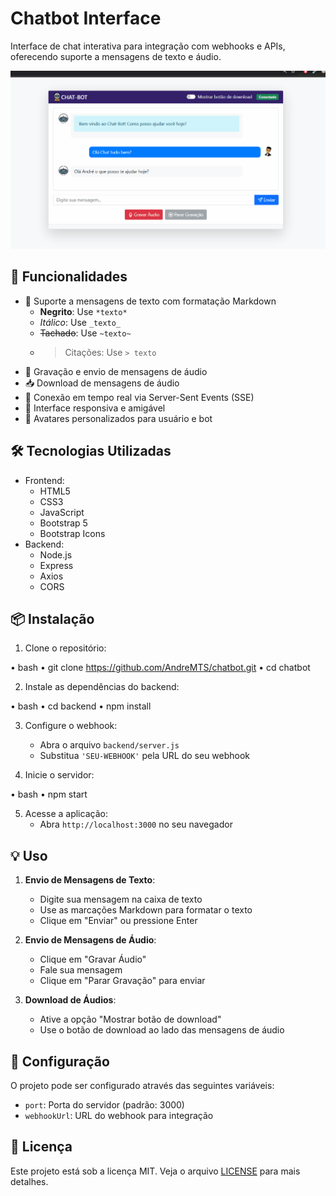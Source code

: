 # Chatbot Interface

Interface de chat interativa para integração com webhooks e APIs, oferecendo suporte a mensagens de texto e áudio.

<img src="/assets/gif/demostracaoChat.gif">

## 🚀 Funcionalidades

- 💬 Suporte a mensagens de texto com formatação Markdown
  - **Negrito**: Use `*texto*`
  - *Itálico*: Use `_texto_`
  - ~~Tachado~~: Use `~texto~`
  - > Citações: Use `> texto`
- 🎤 Gravação e envio de mensagens de áudio
- 📥 Download de mensagens de áudio
- 🔄 Conexão em tempo real via Server-Sent Events (SSE)
- 🎨 Interface responsiva e amigável
- 👤 Avatares personalizados para usuário e bot

## 🛠️ Tecnologias Utilizadas

- Frontend:
  - HTML5
  - CSS3
  - JavaScript
  - Bootstrap 5
  - Bootstrap Icons
- Backend:
  - Node.js
  - Express
  - Axios
  - CORS

## 📦 Instalação

1. Clone o repositório:

• bash
• git clone https://github.com/AndreMTS/chatbot.git
• cd chatbot

2. Instale as dependências do backend:

• bash
• cd backend
• npm install

3. Configure o webhook:
   - Abra o arquivo `backend/server.js`
   - Substitua `'SEU-WEBHOOK'` pela URL do seu webhook

4. Inicie o servidor:

• bash
• npm start

5. Acesse a aplicação:
   - Abra `http://localhost:3000` no seu navegador

## 💡 Uso

1. **Envio de Mensagens de Texto**:
   - Digite sua mensagem na caixa de texto
   - Use as marcações Markdown para formatar o texto
   - Clique em "Enviar" ou pressione Enter

2. **Envio de Mensagens de Áudio**:
   - Clique em "Gravar Áudio"
   - Fale sua mensagem
   - Clique em "Parar Gravação" para enviar

3. **Download de Áudios**:
   - Ative a opção "Mostrar botão de download"
   - Use o botão de download ao lado das mensagens de áudio

## 🔧 Configuração

O projeto pode ser configurado através das seguintes variáveis:
- `port`: Porta do servidor (padrão: 3000)
- `webhookUrl`: URL do webhook para integração

## 📄 Licença

Este projeto está sob a licença MIT. Veja o arquivo [LICENSE](LICENSE) para mais detalhes.
